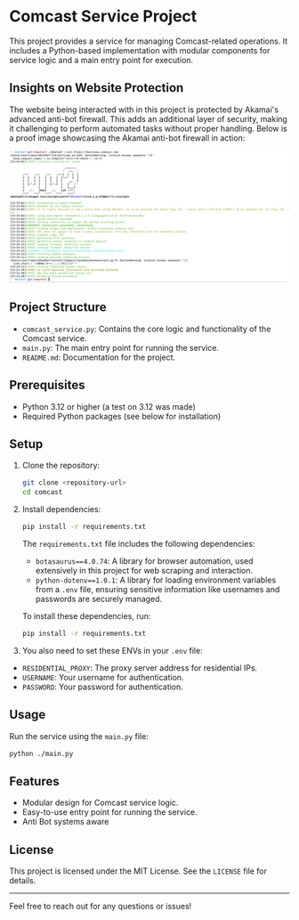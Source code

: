 # Comcast Service Project

This project provides a service for managing Comcast-related operations. It includes a Python-based implementation with modular components for service logic and a main entry point for execution.

## Insights on Website Protection

The website being interacted with in this project is protected by Akamai's advanced anti-bot firewall. This adds an additional layer of security, making it challenging to perform automated tasks without proper handling. Below is a proof image showcasing the Akamai anti-bot firewall in action:

![Akamai Anti-Bot Firewall Proof](screenshot.png)



## Project Structure

- `comcast_service.py`: Contains the core logic and functionality of the Comcast service.
- `main.py`: The main entry point for running the service.
- `README.md`: Documentation for the project.

## Prerequisites

- Python 3.12 or higher (a test on 3.12 was made)
- Required Python packages (see below for installation)

## Setup

1. Clone the repository:
   ```bash
   git clone <repository-url>
   cd comcast
   ```

2. Install dependencies:
   ```bash
   pip install -r requirements.txt
   ```

   The `requirements.txt` file includes the following dependencies:

   - `botasaurus==4.0.74`: A library for browser automation, used extensively in this project for web scraping and interaction.
   - `python-dotenv==1.0.1`: A library for loading environment variables from a `.env` file, ensuring sensitive information like usernames and passwords are securely managed.

   To install these dependencies, run:
   ```bash
   pip install -r requirements.txt
   ```

3. You also need to set these ENVs in your `.env` file:

- `RESIDENTIAL_PROXY`: The proxy server address for residential IPs.
- `USERNAME`: Your username for authentication.
- `PASSWORD`: Your password for authentication.

## Usage

Run the service using the `main.py` file:
```bash
python ./main.py
```

## Features

- Modular design for Comcast service logic.
- Easy-to-use entry point for running the service.
- Anti Bot systems aware

## License

This project is licensed under the MIT License. See the `LICENSE` file for details.

---

Feel free to reach out for any questions or issues!